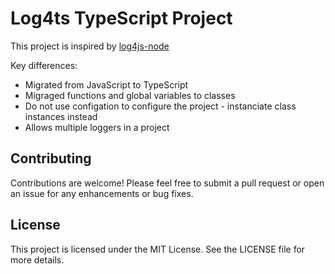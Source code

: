 # Log4ts TypeScript Project

This project is inspired by [log4js-node](https://log4js-node.github.io/log4js-node)

Key differences:

- Migrated from JavaScript to TypeScript
- Migraged functions and global variables to classes
- Do not use configation to configure the project - instanciate class instances instead
- Allows multiple loggers in a project

## Contributing

Contributions are welcome! Please feel free to submit a pull request
or open an issue for any enhancements or bug fixes.

## License

This project is licensed under the MIT License. See the LICENSE file for more details.
